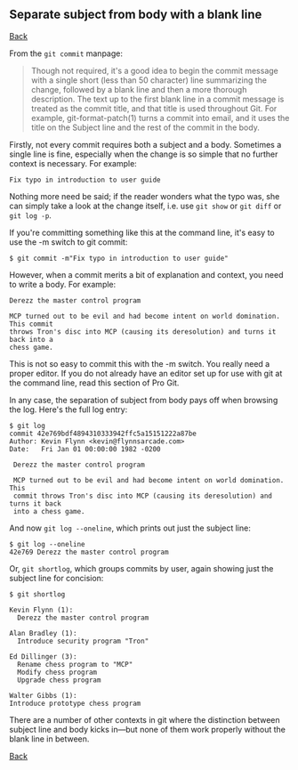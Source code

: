 ## Separate subject from body with a blank line

[Back](../gitiquette.md)

From the `git commit` manpage:

> Though not required, it's a good idea to begin the commit message with a single
short (less than 50 character) line summarizing the change, followed by a blank
line and then a more thorough description. The text up to the first blank line
in a commit message is treated as the commit title, and that title is used
throughout Git. For example, git-format-patch(1) turns a commit into email, and
it uses the title on the Subject line and the rest of the commit in the body.

Firstly, not every commit requires both a subject and a body. Sometimes a single
line is fine, especially when the change is so simple that no further context is
necessary. For example:

```
Fix typo in introduction to user guide
```

Nothing more need be said; if the reader wonders what the typo was, she can
simply take a look at the change itself, i.e. use `git show` or `git diff` or
`git log -p`.

If you're committing something like this at the command line, it's easy to use
the -m switch to git commit:

```
$ git commit -m"Fix typo in introduction to user guide"
```

However, when a commit merits a bit of explanation and context, you need to
write a body. For example:

```
Derezz the master control program

MCP turned out to be evil and had become intent on world domination. This commit
throws Tron's disc into MCP (causing its deresolution) and turns it back into a
chess game.
```

This is not so easy to commit this with the -m switch. You really
need a proper editor. If you do not already have an editor set up for use with
git at the command line, read this section of Pro Git.

In any case, the separation of subject from body pays off when browsing the log.
Here's the full log entry:

```
$ git log
commit 42e769bdf4894310333942ffc5a15151222a87be
Author: Kevin Flynn <kevin@flynnsarcade.com>
Date:   Fri Jan 01 00:00:00 1982 -0200

 Derezz the master control program

 MCP turned out to be evil and had become intent on world domination. This
 commit throws Tron's disc into MCP (causing its deresolution) and turns it back
 into a chess game.
```

And now `git log --oneline`, which prints out just the subject line:

```
$ git log --oneline
42e769 Derezz the master control program
```

Or, `git shortlog`, which groups commits by user, again showing just the
subject line for concision:

```
$ git shortlog

Kevin Flynn (1):
  Derezz the master control program

Alan Bradley (1):
  Introduce security program "Tron"

Ed Dillinger (3):
  Rename chess program to "MCP"
  Modify chess program
  Upgrade chess program

Walter Gibbs (1):
Introduce prototype chess program
```

There are a number of other contexts in git where the distinction between
subject line and body kicks in—but none of them work properly without the blank
line in between.

[Back](../gitiquette.md)
